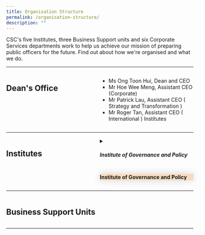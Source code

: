 ```yaml
---
title: Organisation Structure
permalink: /organisation-structure/
description: ""
---
```

<style>
.hidecontent {
	 display: none;
	
	}
#myaccordian label {
	box-shadow:0 0 20px #d4d4d4;
	display: block;
	padding 8px 22px;
	margin: 20px 0px 1px 0px;
	cursor: pointer;
	background: #f7dbbe;
	font-weight: bold ;
	transition: ease .5s;
	
	
	}
	
	#myaccordian label:hover{
		background :#F68B1F
	
	}
	
	.accordiancontent {
		box-shadow: 0px 0px 20px #d4d4d4;
	  background: #ffff;
		padding: 10px 25px;
	  border: 1px solid #d4d4d4;
	}
	
	#myaccordian input:checked + label + .accordiancontent{
	  display: block;
	  web-kit animation: fadeIn 0.5s ease-out;
		-moz-animation: fadeIn 0.5s ease-out;
	  -o-animation: fadeIn 0.5s ease-out;
		animation: fadeIn 0.5s ease-out;
	
	
	}
	
	@-webkit-keyframes fadeIn {
		0%{
		display: none;
		opacity: 0;
	}
	1%{
		display: block;
		opacity: 0;
	}
	100%{
		display:block;
		opacity: 0;
	}
	}
	
.grid-container {
	  display: grid;
	  grid-template-columns: 1fr 1fr;
	 
	}

	.header-left {
		text-align: left;
	
	
	}

	.Accordian-Paragraph {
	 font-size: 1em;
	
	}
	

</style>


<p>CSC's five Institutes, three Business Support units and six Corporate Services departments work to help us achieve our mission of preparing public officers for the future. Find out about how we're organised and what we do.                         </p>

<hr>
<div class="grid-container">
<div class="grid-child-OS"><h2 style="text-align:left;" class="header-left">Dean's Office</h2></div>
<div class="grid-child-OS">
	<ul>
	<li>Ms Ong Toon Hui, Dean and CEO</li>
	<li>Mr Hoe Wee Meng, Assistant CEO (Corporate)</li>
	<li>Mr Patrick Lau, Assistant CEO ( Strategy and Transformation )</li>
	<li>Mr Roger Tan, Assistant CEO ( International ) Institutes</li>

</ul>
</div>
</div>


<hr>
<div class="grid-container">
	<div class="grid-child-OS"><h2 class="header-left">Institutes</h2></div>
	<div class="grid-child-OS">
		<details>
			<summary><h5>Institute of Governance and Policy</h5>
			</summary>
			<p class="Accordian-Paragraph">Steward and advance public policy through research and training programmes,  with emphasis on the areas of governance, public economics and social policy.
			</p>
			
</details>
		<div id="myaccordian">
			<input class="hidecontent" id="accordian1" type="checkbox">
			<label for="accordian1"><i class="icon-circle-right"></i><p>Institute of Governance and Policy</p></label>
		<div class="accordiancontent hidecontent">
			<p>Hello there </p>
</div>
	</div>
	
	
 
 </div>
</div>

<hr>
<div class="grid-container">
	<div class="grid-child-OS"><h2 class="header-left">Business Support Units</h2></div>
	<div class="grid-child-OS"></div>


</div>

<hr>